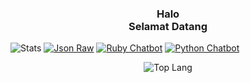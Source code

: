 <h3 align="center">
  Halo <br />
  Selamat Datang
</h4>

![Stats](https://github-readme-stats.vercel.app/api?username=OA-i&show_icons=true&theme=dracula)
[![Json Raw](https://github-readme-stats.vercel.app/api/pin/?username=OA-i&repo=json-raw&theme=dracula)](https://github.com/OA-i/json-raw)
[![Ruby Chatbot](https://github-readme-stats.vercel.app/api/pin/?username=OA-i&repo=ruby-chatbot&theme=dracula)](https://github.com/OA-i/ruby-chatbot)
[![Python Chatbot](https://github-readme-stats.vercel.app/api/pin/?username=OA-i&repo=python-chatbot&theme=dracula)](https://github.com/OA-i/python-chatbot)


<p align="center"><img src="https://github-readme-stats.vercel.app/api/top-langs/?username=OA-i&layout=compact" alt="Top Lang"></p>
